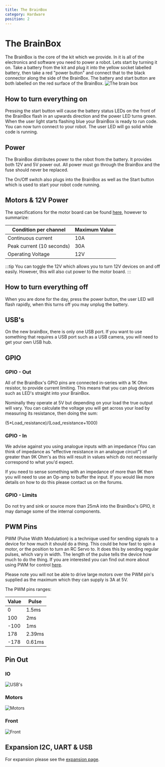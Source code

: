 ```yaml
---
title: The BrainBox
category: Hardware
position: 2
---
```

# The BrainBox

The BrainBox is the core of the kit which we provide. In it is all of the electronics and software you need to power a robot. Lets start by turning it on. Take a battery from the kit and plug it into the yellow socket labelled battery, then take a red "power button" and connect that to the black connector along the side of the BrainBox. The battery and start button are both labelled on the red surface of the BrainBox. 
![The brain box](/images/angled.png)
## How to turn everything on
Pressing the start button will cause the battery status LEDs on the front of the BrainBox flash in an upwards direction and the power LED turns green. When the user light starts flashing blue your BrainBox is ready to run code. You can now turn connect to your robot. The user LED will go solid while code is running. 
## Power

The BrainBox distributes power to the robot from the battery. It provides both 12V and 5V power out. All power must go through the BrainBox and the fuse should never be replaced.

The On/Off switch also plugs into the BrainBox as well as the Start button which is used to start your robot code running.

## Motors & 12V Power

The specifications for the motor board can be found [here](/CytronBoardDocs.pdf), however to summarize:

| Condition per channel     | Maximum Value |
| ------------------------- | ------------- |
| Continuous current        | 10A           |
| Peak current (10 seconds) | 30A           |
| Operating Voltage         | 12V           |

:::tip
You can toggle the 12V which allows you to turn 12V devices on and off easily. However, this will also cut power to the motor board.
:::

## How to turn everything off
When you are done for the day, press the power button, the user LED will flash rapidly, when this turns off you may unplug the battery. 

## USB's
On the new brainBox, there is only one USB port. If you want to use something that requires a USB port such as a USB camera, you will need to get your own USB hub.  
 
## GPIO

### GPIO - Out

All of the BrainBox's GPIO pins are connected in-series with a 1K Ohm resistor, to provide current limiting. This means that you can plug devices such as LED's straight into your BrainBox.

Nominally they operate at 5V but depending on your load the true output will vary. You can calculate the voltage you will get across your load by measuring its resistance, then doing the sum:

(5*Load_resistance)/(Load_resistance+1000)   

### GPIO - In

We advise against you using analogue inputs with an impedance (You can think of impedance as "effective resistance in an analogue circuit") of greater than 9K Ohm's as this will result in values which do not necessarily correspond to what you'd expect. 

If you need to sense something with an impedance of more than 9K then you will need to use an Op-amp to buffer the input. If you would like more details on how to do this please contact us on the forums. 

### GPIO - Limits

Do not try and sink or source more than 25mA into the BrainBox's GPIO, it may damage some of the internal components.

## PWM Pins

PWM (Pulse Width Modulation) is a technique used for sending signals to a device for how much it should do a thing. This could be how fast to spin a motor, or the position to turn an RC Servo to. It does this by sending regular pulses, which vary in width. The length of the pulse tells the device how much to do the thing.  If you are interested you can find out more about using PWM for control [here](http://smartmicrocontroller.com/how-to-control-a-servo-using-pulse-width-modulation-pwm/).

Please note you will not be able to drive large motors over the PWM pin's supplied as the maximum which they can supply is 3A at 5V.

The PWM pins ranges:

| Value | Pulse  |
| ----- | ------ |
| 0     | 1.5ms  |
| 100   | 2ms    |
| \-100 | 1ms    |
| 178   | 2.39ms |
| \-178 | 0.61ms |

## Pin Out

### IO

![USB's](/images/powerconnector.png)

### Motors

![Motors](/images/brainboxmotors.png)


### Front

![Front](/images/redpanel.png)

## Expansion I2C, UART & USB

For expansion please see the [expansion page](/expanding-functionality.md).
